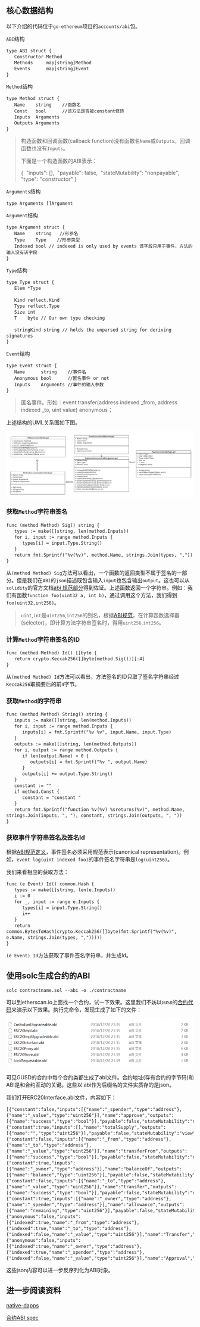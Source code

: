 ## 核心数据结构

以下介绍的代码位于`go-ethereum`项目的`accounts/abi`包。

`ABI`结构

```
type ABI struct {
   Constructor Method
   Methods     map[string]Method
   Events      map[string]Event
}
```

`Method`结构

```
type Method struct {
   Name    string    //函数名
   Const   bool      //该方法是否被constant修饰
   Inputs  Arguments 
   Outputs Arguments
}
```

> 构造函数和回调函数(callback function)没有函数名`Name`或`Outputs`。回调函数也没有`Inputs`。
>
> 下面是一个构造函数的ABI表示：
>
> {
> ​	"inputs": [],
> ​	"payable": false,
> ​	"stateMutability": "nonpayable",
> ​	"type": "constructor"
> }

`Arguments`结构

```
type Arguments []Argument
```

`Argument`结构

```
type Argument struct {
   Name    string   //形参名
   Type    Type    //形参类型
   Indexed bool // indexed is only used by events 该字段只用于事件，方法的输入没有该字段
}
```

`Type`结构

```
type Type struct {
   Elem *Type

   Kind reflect.Kind
   Type reflect.Type
   Size int
   T    byte // Our own type checking

   stringKind string // holds the unparsed string for deriving signatures
}
```

`Event`结构

```
type Event struct {
   Name      string    //事件名
   Anonymous bool      //匿名事件 or not 
   Inputs    Arguments //事件的输入参数
}
```

> 匿名事件。形如：event transfer(address indexed _from, address indexed _to, uint value) anonymous；

上述结构的UML关系图如下图。

![](img/ethereum_abi.png)

### 获取`Method`字符串签名

```
func (method Method) Sig() string {
   types := make([]string, len(method.Inputs))
   for i, input := range method.Inputs {
      types[i] = input.Type.String()
   }
   return fmt.Sprintf("%v(%v)", method.Name, strings.Join(types, ","))
}
```

从`(method Method) Sig`方法可以看出，一个函数的返回类型不属于签名的一部分。但是我们在`ABI`的`json`描述既包含输入`input`也包含输出`output`。这也可以从`solidity`的官方文档[abi 规范部分](https://solidity.readthedocs.io/en/develop/abi-spec.html#function-selector)得到佐证。上述函数返回一个字符串。例如：我们有函数`function foo(uint32 a, int b)`，通过调用这个方法，我们得到`foo(uint32,int256)`。

> `uint`,`int`是`uint256`,`int256`的别名，根据[ABI规范](https://solidity.readthedocs.io/en/develop/abi-spec.html#types)，在计算函数选择器(selector)，即计算方法字符串签名时，得用`uint256`,`int256`。

### 计算`Method`字符串签名的ID

```
func (method Method) Id() []byte {
   return crypto.Keccak256([]byte(method.Sig()))[:4]
}
```

从`(method Method) Id`方法可以看出，方法签名的ID只取了签名字符串经过`Keccak256`取摘要后的前`4`字节。

### 获取`Method`的字符串

```
func (method Method) String() string {
   inputs := make([]string, len(method.Inputs))
   for i, input := range method.Inputs {
      inputs[i] = fmt.Sprintf("%v %v", input.Name, input.Type)
   }
   outputs := make([]string, len(method.Outputs))
   for i, output := range method.Outputs {
      if len(output.Name) > 0 {
         outputs[i] = fmt.Sprintf("%v ", output.Name)
      }
      outputs[i] += output.Type.String()
   }
   constant := ""
   if method.Const {
      constant = "constant "
   }
   return fmt.Sprintf("function %v(%v) %sreturns(%v)", method.Name, strings.Join(inputs, ", "), constant, strings.Join(outputs, ", "))
}
```

### 获取事件字符串签名及签名Id

根据[ABI规范定义](https://solidity.readthedocs.io/en/develop/abi-spec.html#events)，事件签名必须采用规范表示(canonical representation)。例如，`event log(uint indexed foo)`的事件签名字符串是`log(uint256)`。

我们来看相应的获取方法：

```
func (e Event) Id() common.Hash {
   types := make([]string, len(e.Inputs))
   i := 0
   for _, input := range e.Inputs {
      types[i] = input.Type.String()
      i++
   }
   return common.BytesToHash(crypto.Keccak256([]byte(fmt.Sprintf("%v(%v)", e.Name, strings.Join(types, ",")))))
}
```

`(e Event) Id`方法获取了事件签名字符串，并生成Id。

## 使用solc生成合约的ABI

```
solc contractname.sol --abi -o ./contractname
```

可以到etherscan.io上面找一个合约，试一下效果。这里我们不妨以`GUSD`的[合约代码](https://etherscan.io/address/0x056fd409e1d7a124bd7017459dfea2f387b6d5cd#code)来演示以下效果。执行完命令，发现生成了如下的文件：

![](img/gusd_abi.png)

可见GUSD的合约中每个合约类都生成了abi文件。合约地址(存有合约的字节码)和ABI是和合约互动的关键。这些以.abi作为后缀名的文件实质存的是json。

我们打开ERC20Interface.abi文件，内容如下：

```
[{"constant":false,"inputs":[{"name":"_spender","type":"address"},{"name":"_value","type":"uint256"}],"name":"approve","outputs":[{"name":"success","type":"bool"}],"payable":false,"stateMutability":"nonpayable","type":"function"},{"constant":true,"inputs":[],"name":"totalSupply","outputs":[{"name":"","type":"uint256"}],"payable":false,"stateMutability":"view","type":"function"},{"constant":false,"inputs":[{"name":"_from","type":"address"},{"name":"_to","type":"address"},{"name":"_value","type":"uint256"}],"name":"transferFrom","outputs":[{"name":"success","type":"bool"}],"payable":false,"stateMutability":"nonpayable","type":"function"},{"constant":true,"inputs":[{"name":"_owner","type":"address"}],"name":"balanceOf","outputs":[{"name":"balance","type":"uint256"}],"payable":false,"stateMutability":"view","type":"function"},{"constant":false,"inputs":[{"name":"_to","type":"address"},{"name":"_value","type":"uint256"}],"name":"transfer","outputs":[{"name":"success","type":"bool"}],"payable":false,"stateMutability":"nonpayable","type":"function"},{"constant":true,"inputs":[{"name":"_owner","type":"address"},{"name":"_spender","type":"address"}],"name":"allowance","outputs":[{"name":"remaining","type":"uint256"}],"payable":false,"stateMutability":"view","type":"function"},{"anonymous":false,"inputs":[{"indexed":true,"name":"_from","type":"address"},{"indexed":true,"name":"_to","type":"address"},{"indexed":false,"name":"_value","type":"uint256"}],"name":"Transfer","type":"event"},{"anonymous":false,"inputs":[{"indexed":true,"name":"_owner","type":"address"},{"indexed":true,"name":"_spender","type":"address"},{"indexed":false,"name":"_value","type":"uint256"}],"name":"Approval","type":"event"}]
```

这些json内容可以进一步反序列化为ABI对象。

## 进一步阅读资料

[native-dapps](https://github.com/ethereum/go-ethereum/wiki/Native-DApps:-Go-bindings-to-Ethereum-contracts)

[合约ABI spec](https://solidity.readthedocs.io/en/develop/abi-spec.html)

